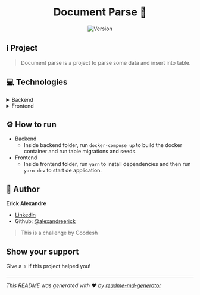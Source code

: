 <div align="center">
  <h1>Document Parse 📂</h1>
</div>

<div align="center">
<p>
  <img alt="Version" src="https://img.shields.io/badge/version-1.0-blue.svg?cacheSeconds=2592000" />
</p>
</div>

## ℹ️ Project

> Document parse is a project to parse some data and insert into table.

## 💻 Technologies

<details>
  <summary>Backend</summary>
  
- Node.js
- Express
- Typescript
- Sequelize
- Multer
</details>

<details>
  <summary>Frontend</summary>

- React
- Typescript
- Vite
- React Dropzone
- React Phospor Icons
- Axios
</details>

## ⚙️ How to run 

- Backend
  - Inside backend folder, run `docker-compose up` to build the docker container and run table migrations and seeds.
- Frontend
  - Inside frontend folder, run `yarn` to install dependencies and then run `yarn dev` to start de application.

## 👤 Author

**Erick Alexandre**

- [Linkedin](https://www.linkedin.com/in/erick-alexandre-83007b139/)
- Github: [@alexandreerick](https://github.com/alexandreerick)

> This is a challenge by Coodesh

## Show your support

Give a ⭐️ if this project helped you!

---

_This README was generated with ❤️ by [readme-md-generator](https://github.com/kefranabg/readme-md-generator)_